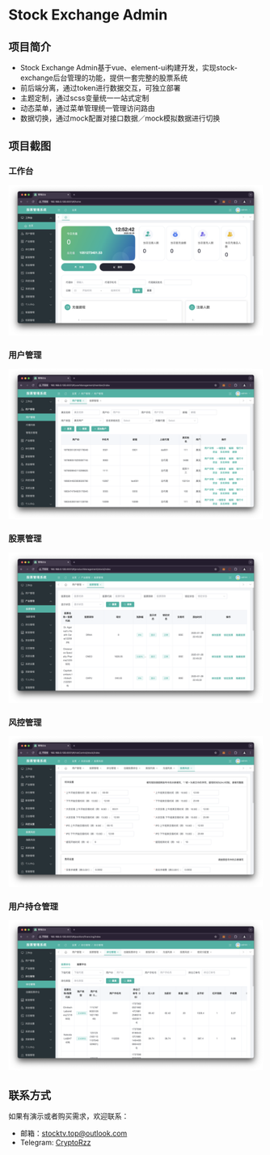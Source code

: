 # Stock Exchange Admin

## 项目简介

- Stock Exchange Admin基于vue、element-ui构建开发，实现stock-exchange后台管理的功能，提供一套完整的股票系统
- 前后端分离，通过token进行数据交互，可独立部署
- 主题定制，通过scss变量统一一站式定制
- 动态菜单，通过菜单管理统一管理访问路由
- 数据切换，通过mock配置对接口数据／mock模拟数据进行切换


## 项目截图

### 工作台
![工作台截图](static/工作台.png)

### 用户管理
![用户列表截图](static/用户管理.png)

### 股票管理
![股票管理截图](static/股票管理.png)

### 风控管理
![风控管理截图](static/风控管理.png)

### 用户持仓管理
![用户持仓管理截图](static/用户持仓管理.png)


## 联系方式

如果有演示或者购买需求，欢迎联系：

- 邮箱：stocktv.top@outlook.com
- Telegram: [CryptoRzz](https://t.me/CryptoRzz)
